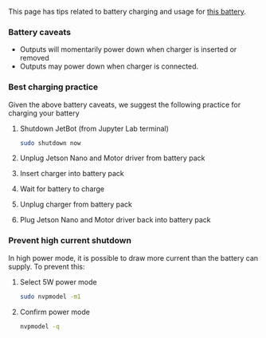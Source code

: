 This page has tips related to battery charging and usage for [this battery](https://amzn.to/2WRcIUe).

### Battery caveats

* Outputs will momentarily power down when charger is inserted or removed
* Outputs may power down when charger is connected.

### Best charging practice
Given the above battery caveats, we suggest the following practice for charging your battery

1. Shutdown JetBot (from Jupyter Lab terminal)

    ```bash
    sudo shutdown now
    ```
2. Unplug Jetson Nano and Motor driver from battery pack
3. Insert charger into battery pack
4. Wait for battery to charge
5. Unplug charger from battery pack
6. Plug Jetson Nano and Motor driver back into battery pack

### Prevent high current shutdown

In high power mode, it is possible to draw more current than the battery can supply.  To prevent this:

1. Select 5W power mode 
    ```bash
    sudo nvpmodel -m1
    ```
2. Confirm power mode
    ```bash
    nvpmodel -q
    ```
